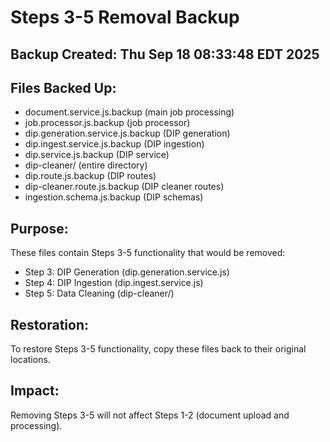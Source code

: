 # Steps 3-5 Removal Backup

## Backup Created: Thu Sep 18 08:33:48 EDT 2025

## Files Backed Up:
- document.service.js.backup (main job processing)
- job.processor.js.backup (job processor)
- dip.generation.service.js.backup (DIP generation)
- dip.ingest.service.js.backup (DIP ingestion)
- dip.service.js.backup (DIP service)
- dip-cleaner/ (entire directory)
- dip.route.js.backup (DIP routes)
- dip-cleaner.route.js.backup (DIP cleaner routes)
- ingestion.schema.js.backup (DIP schemas)

## Purpose:
These files contain Steps 3-5 functionality that would be removed:
- Step 3: DIP Generation (dip.generation.service.js)
- Step 4: DIP Ingestion (dip.ingest.service.js)
- Step 5: Data Cleaning (dip-cleaner/)

## Restoration:
To restore Steps 3-5 functionality, copy these files back to their original locations.

## Impact:
Removing Steps 3-5 will not affect Steps 1-2 (document upload and processing).

